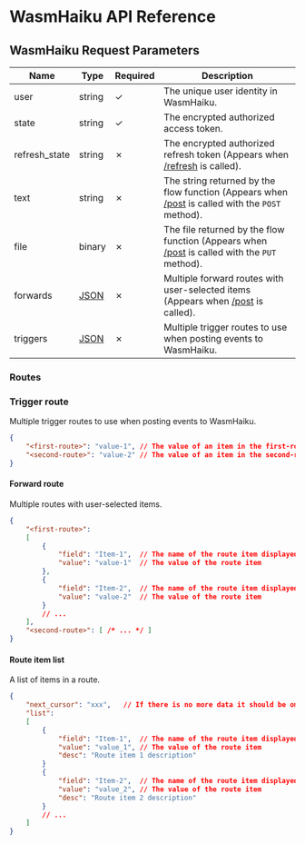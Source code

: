 # WasmHaiku API Reference

## WasmHaiku Request Parameters

| Name | Type | Required | Description |
| ---- | ---- | -------- | ----------- |
| user | string | &check; | The unique user identity in WasmHaiku. |
| state | string | &check; | The encrypted authorized access token. |
| refresh_state | string | &cross; | The encrypted authorized refresh token (Appears when [/refresh](./AUTHORIZE.md#refresh) is called). |
| text | string | &cross; | The string returned by the flow function (Appears when [/post](./OUTBOUND.md#post) is called with the `POST` method). |
| file | binary | &cross; | The file returned by the flow function (Appears when [/post](./OUTBOUND.md#post) is called with the `PUT` method). |
| forwards | [JSON](#forward-route) | &cross; | Multiple forward routes with user-selected items (Appears when [/post](./OUTBOUND.md#post) is called). |
| triggers | [JSON](#trigger-route) | &cross; | Multiple trigger routes to use when posting events to WasmHaiku. |

### Routes

### Trigger route

Multiple trigger routes to use when posting events to WasmHaiku.

```json
{
    "<first-route>": "value-1", // The value of an item in the first-route
    "<second-route>": "value-2" // The value of an item in the second-route
}
```

#### Forward route

Multiple routes with user-selected items.

```json
{
    "<first-route>":
    [
        {
            "field": "Item-1",  // The name of the route item displayed
            "value": "value-1"  // The value of the route item
        },
        {
            "field": "Item-2",  // The name of the route item displayed
            "value": "value-2"  // The value of the route item
        }
        // ...
    ],
    "<second-route>": [ /* ... */ ]
}
```

#### Route item list

A list of items in a route.

```json
{
    "next_cursor": "xxx",   // If there is no more data it should be omitted.
    "list": 
    [
        {
            "field": "Item-1",  // The name of the route item displayed
            "value": "value_1", // The value of the route item
            "desc": "Route item 1 description"
        }
        {
            "field": "Item-2",  // The name of the route item displayed
            "value": "value_2", // The value of the route item
            "desc": "Route item 2 description"
        }
        // ...
    ]
}
```
